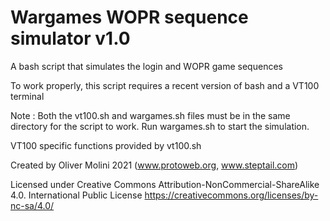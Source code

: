 # Wargames WOPR sequence simulator v1.0
A bash script that simulates the login and WOPR game sequences

To work properly, this script requires a recent version of bash and a VT100 terminal

Note : Both the vt100.sh and wargames.sh files must be in the same directory for the script to work. Run wargames.sh to start the simulation.

VT100 specific functions provided by vt100.sh

Created by Oliver Molini 2021 (www.protoweb.org, www.steptail.com)

Licensed under Creative Commons Attribution-NonCommercial-ShareAlike 4.0.
International Public License
https://creativecommons.org/licenses/by-nc-sa/4.0/
